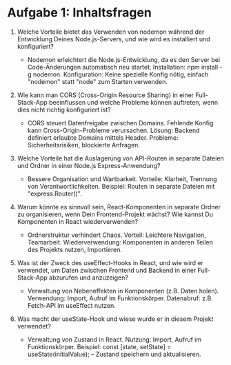 # Aufgabe 1: Inhaltsfragen

1. Welche Vorteile bietet das Verwenden von nodemon während der Entwicklung Deines Node.js-Servers, und wie wird es installiert und konfiguriert?

    - Nodemon erleichtert die Node.js-Entwicklung, da es den Server bei Code-Änderungen automatisch neu startet. Installation: npm install -g nodemon. Konfiguration: Keine spezielle Konfig nötig, einfach "nodemon" statt "node" zum Starten verwenden.

2. Wie kann man CORS (Cross-Origin Resource Sharing) in einer Full-Stack-App beeinflussen und welche Probleme können auftreten, wenn dies nicht richtig konfiguriert ist?

    - CORS steuert Datenfreigabe zwischen Domains. Fehlende Konfig kann Cross-Origin-Probleme verursachen. Lösung: Backend definiert erlaubte Domains mittels Header. Probleme: Sicherheitsrisiken, blockierte Anfragen.

3. Welche Vorteile hat die Auslagerung von API-Routen in separate Dateien und Ordner in einer Node.js Express-Anwendung?

    - Bessere Organisation und Wartbarkeit. Vorteile: Klarheit, Trennung von Verantwortlichkeiten. Beispiel: Routen in separate Dateien mit "express.Router()".

4. Warum könnte es sinnvoll sein, React-Komponenten in separate Ordner zu organisieren, wenn Dein Frontend-Projekt wächst? Wie kannst Du Komponenten in React wiederverwenden?

    - Ordnerstruktur verhindert Chaos. Vorteil: Leichtere Navigation, Teamarbeit. Wiederverwendung: Komponenten in anderen Teilen des Projekts nutzen, Importieren.

5. Was ist der Zweck des useEffect-Hooks in React, und wie wird er verwendet, um Daten zwischen Frontend und Backend in einer Full-Stack-App abzurufen und anzuzeigen?

    - Verwaltung von Nebeneffekten in Komponenten (z.B. Daten holen). Verwendung: Import, Aufruf im Funktionskörper. Datenabruf: z.B. Fetch-API im useEffect nutzen.

6. Was macht der useState-Hook und wiese wurde er in diesem Projekt verwendet?

    -  Verwaltung von Zustand in React. Nutzung: Import, Aufruf im Funktionskörper. Beispiel: const [state, setState] = useState(initialValue); – Zustand speichern und aktualisieren.